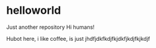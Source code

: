 # helloworld
Just another repository
Hi humans!

Hubot here, i like coffee, is just jhdfjdkfkdjfkjdkfjkdjfkjkdjf
